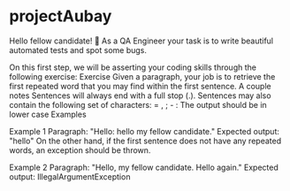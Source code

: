 # projectAubay
Hello fellow candidate! 👋  As a QA Engineer your task is to write beautiful automated tests and spot some bugs. 

On this first step, we will be asserting your coding skills through the following exercise:  Exercise Given a paragraph, your job is to retrieve the first repeated word that you may find within the first sentence.  A couple notes Sentences will always end with a full stop (.). Sentences may also contain the following set of characters: = , ; - : The output should be in lower case 
Examples 

Example 1  Paragraph: "Hello: hello my fellow candidate." Expected output: "hello" On the other hand, if the first sentence does not have any repeated words, an exception should be thrown.  

Example 2  Paragraph: "Hello, my fellow candidate. Hello again." Expected output: IllegalArgumentException
